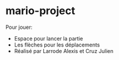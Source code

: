 # mario-project
Pour jouer:
- Espace pour lancer la partie
- Les flèches pour les déplacements
- Réalisé par Larrode Alexis et Cruz Julien
